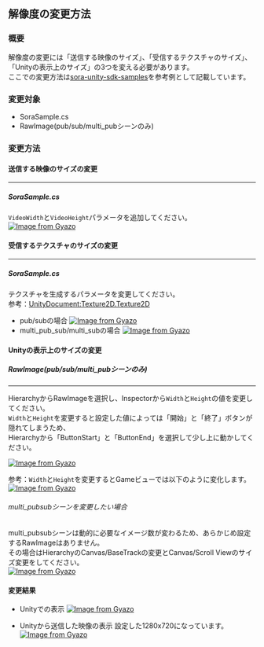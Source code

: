 ## 解像度の変更方法
### 概要
解像度の変更には「送信する映像のサイズ」、「受信するテクスチャのサイズ」、「Unityの表示上のサイズ」の3つを変える必要があります。  
ここでの変更方法は[sora-unity-sdk-samples](https://github.com/shiguredo/sora-unity-sdk-samples)を参考例として記載しています。  

### 変更対象
- SoraSample.cs
- RawImage(pub/sub/multi_pubシーンのみ)

### 変更方法
#### 送信する映像のサイズの変更
---------------------------------------
##### SoraSample.cs
`VideoWidth`と`VideoHeight`パラメータを追加してください。  
[![Image from Gyazo](https://i.gyazo.com/36bad2d5d625a7e63107a9a2a5db7984.png)](https://gyazo.com/36bad2d5d625a7e63107a9a2a5db7984)

#### 受信するテクスチャのサイズの変更
---------------------------------------
##### SoraSample.cs
テクスチャを生成するパラメータを変更してください。  
参考：[UnityDocument:Texture2D.Texture2D](https://docs.unity3d.com/jp/460/ScriptReference/Texture2D-ctor.html)  

- pub/subの場合
[![Image from Gyazo](https://i.gyazo.com/47ae4e50834e793a7d5e84d0a68788a2.png)](https://gyazo.com/47ae4e50834e793a7d5e84d0a68788a2)  
- multi_pub_sub/multi_subの場合
[![Image from Gyazo](https://i.gyazo.com/50d3e2699d008e59d2649733aae6b7ea.png)](https://gyazo.com/50d3e2699d008e59d2649733aae6b7ea)

#### Unityの表示上のサイズの変更
##### RawImage(pub/sub/multi_pubシーンのみ)
---------------------------------------
HierarchyからRawImageを選択し、Inspectorから`Width`と`Height`の値を変更してください。  
`Width`と`Height`を変更すると設定した値によっては「開始」と「終了」ボタンが隠れてしまうため、  
Hierarchyから「ButtonStart」と「ButtonEnd」を選択して少し上に動かしてください。  

[![Image from Gyazo](https://i.gyazo.com/9ba94ab0b13edc2d4d4bf0d529e3ed14.png)](https://gyazo.com/9ba94ab0b13edc2d4d4bf0d529e3ed14)

参考：`Width`と`Height`を変更するとGameビューでは以下のように変化します。  
[![Image from Gyazo](https://i.gyazo.com/791329a7ea7d5524cb781027ef918446.png)](https://gyazo.com/791329a7ea7d5524cb781027ef918446)  

###### multi_pubsubシーンを変更したい場合
multi_pubsubシーンは動的に必要なイメージ数が変わるため、あらかじめ設定するRawImageはありません。   
その場合はHierarchyのCanvas/BaseTrackの変更とCanvas/Scroll Viewのサイズ変更をしてください。  
[![Image from Gyazo](https://i.gyazo.com/e025bc6392b4424e1b25d0b6f95b2589.png)](https://gyazo.com/e025bc6392b4424e1b25d0b6f95b2589)

#### 変更結果
- Unityでの表示
[![Image from Gyazo](https://i.gyazo.com/1b5cbd74888c36e3923ec99910db5955.png)](https://gyazo.com/1b5cbd74888c36e3923ec99910db5955)

- Unityから送信した映像の表示
設定した1280x720になっています。
[![Image from Gyazo](https://i.gyazo.com/3e7b05d4a2467dcd211b95660a764910.png)](https://gyazo.com/3e7b05d4a2467dcd211b95660a764910)
